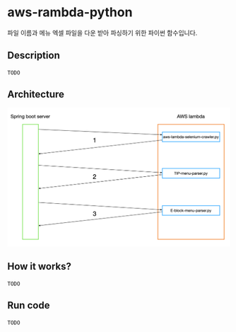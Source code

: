 # aws-rambda-python

파일 이름과 메뉴 엑셀 파일을 다운 받아 파싱하기 위한 파이썬 함수입니다.

## Description

```
TODO
```

## Architecture

<img src="/images/aws-rambda-python_architecture.png">

## How it works?

```
TODO
```

## Run code

```
TODO
```
